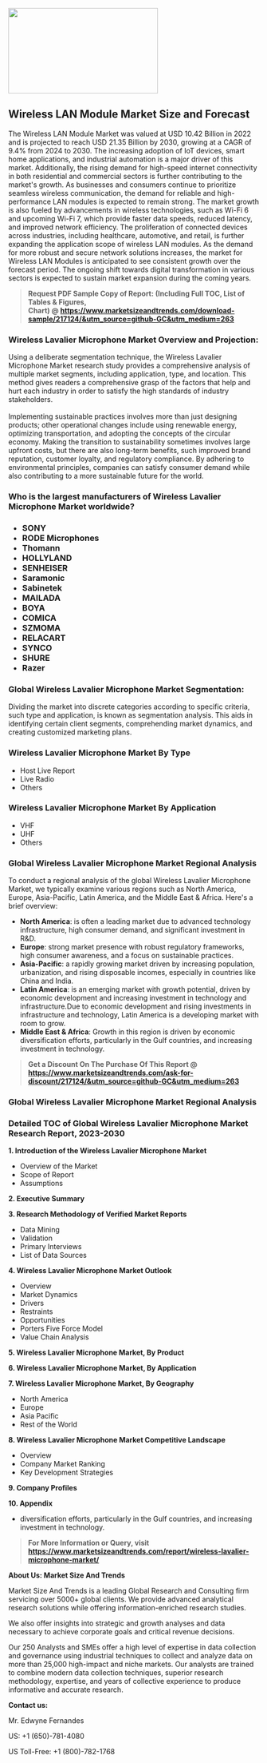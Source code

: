 <p><img class="alignnone size-medium wp-image-20088" src="https://ffe5etoiles.com/wp-content/uploads/2024/12/MST1-300x171.png" alt="" width="300" height="171" /></p><h2>Wireless LAN Module Market Size and Forecast</h2><p>The Wireless LAN Module Market was valued at USD 10.42 Billion in 2022 and is projected to reach USD 21.35 Billion by 2030, growing at a CAGR of 9.4% from 2024 to 2030. The increasing adoption of IoT devices, smart home applications, and industrial automation is a major driver of this market. Additionally, the rising demand for high-speed internet connectivity in both residential and commercial sectors is further contributing to the market's growth. As businesses and consumers continue to prioritize seamless wireless communication, the demand for reliable and high-performance LAN modules is expected to remain strong. The market growth is also fueled by advancements in wireless technologies, such as Wi-Fi 6 and upcoming Wi-Fi 7, which provide faster data speeds, reduced latency, and improved network efficiency. The proliferation of connected devices across industries, including healthcare, automotive, and retail, is further expanding the application scope of wireless LAN modules. As the demand for more robust and secure network solutions increases, the market for Wireless LAN Modules is anticipated to see consistent growth over the forecast period. The ongoing shift towards digital transformation in various sectors is expected to sustain market expansion during the coming years.</p></p><blockquote id="" class=""><strong>Request PDF Sample Copy of Report: (Including Full TOC, List of Tables &amp; Figures, Chart)&nbsp;@&nbsp;<strong><a href="https://www.marketsizeandtrends.com/download-sample/217124/&utm_source=github-GC&utm_medium=263" target="_blank">https://www.marketsizeandtrends.com/download-sample/217124/&utm_source=github-GC&utm_medium=263</a></strong></strong></blockquote><h3 id="" class="">Wireless Lavalier Microphone Market&nbsp;Overview and Projection:</h3><p id="" class="">Using a deliberate segmentation technique, the Wireless Lavalier Microphone Market research study provides a comprehensive analysis of multiple market segments, including application, type, and location. This method gives readers a comprehensive grasp of the factors that help and hurt each industry in order to satisfy the high standards of industry stakeholders. <br /> <br />Implementing sustainable practices involves more than just designing products; other operational changes include using renewable energy, optimizing transportation, and adopting the concepts of the circular economy. Making the transition to sustainability sometimes involves large upfront costs, but there are also long-term benefits, such improved brand reputation, customer loyalty, and regulatory compliance. By adhering to environmental principles, companies can satisfy consumer demand while also contributing to a more sustainable future for the world.</p><h3 id="" class="">Who is the largest manufacturers of&nbsp;Wireless Lavalier Microphone Market worldwide?</h3><h3 class=""><p><ul><li>SONY </li><li> RODE Microphones </li><li> Thomann </li><li> HOLLYLAND </li><li> SENHEISER </li><li> Saramonic </li><li> Sabinetek </li><li> MAILADA </li><li> BOYA </li><li> COMICA </li><li> SZMOMA </li><li> RELACART </li><li> SYNCO </li><li> SHURE </li><li> Razer</li></ul></p></h3><h3 id="" class="">Global&nbsp;Wireless Lavalier Microphone Market Segmentation:</h3><p id="" class="">Dividing the market into discrete categories according to specific criteria, such type and application, is known as segmentation analysis. This aids in identifying certain client segments, comprehending market dynamics, and creating customized marketing plans.</p><h3 id="" class="">Wireless Lavalier Microphone Market&nbsp;By Type</h3><p><p><ul><li>Host Live Report</li><li> Live Radio</li><li> Others</p></li></ul></p></p><h3 id="" class="">Wireless Lavalier Microphone Market&nbsp;By Application</h3><p class=""><p><ul><li>VHF</li><li> UHF</li><li> Others</li></ul></p></p><h3 id="" class="">Global Wireless Lavalier Microphone Market Regional Analysis</h3><p id="" class="">To conduct a regional analysis of the global Wireless Lavalier Microphone Market, we typically examine various regions such as North America, Europe, Asia-Pacific, Latin America, and the Middle East &amp; Africa. Here's a brief overview:</p><ul><li><strong>North America</strong>: is often a leading market due to advanced technology infrastructure, high consumer demand, and significant investment in R&amp;D.</li><li><strong>Europe</strong>: strong market presence with robust regulatory frameworks, high consumer awareness, and a focus on sustainable practices.</li><li><strong>Asia-Pacific</strong>: a rapidly growing market driven by increasing population, urbanization, and rising disposable incomes, especially in countries like China and India.</li><li><strong>Latin America</strong>: is an emerging market with growth potential, driven by economic development and increasing investment in technology and infrastructure.Due to economic development and rising investments in infrastructure and technology, Latin America is a developing market with room to grow.</li><li><strong>Middle East &amp; Africa</strong>: Growth in this region is driven by economic diversification efforts, particularly in the Gulf countries, and increasing investment in technology.</li></ul><blockquote id="" class=""><strong>Get a Discount On The Purchase Of This Report @ <strong><a href="https://www.marketsizeandtrends.com/ask-for-discount/217124/&utm_source=github-GC&utm_medium=263" target="_blank">https://www.marketsizeandtrends.com/ask-for-discount/217124/&utm_source=github-GC&utm_medium=263</a></strong></strong></blockquote><h3 id="" class="">Global Wireless Lavalier Microphone Market Regional Analysis</h3><h3 id="" class="">Detailed TOC of Global Wireless Lavalier Microphone Market Research Report, 2023-2030</h3><p id="" class=""><strong>1. Introduction of the Wireless Lavalier Microphone Market</strong></p><ul><li>Overview of the Market</li><li>Scope of Report</li><li>Assumptions</li></ul><p id="" class=""><strong>2. Executive Summary</strong></p><p id="" class=""><strong>3. Research Methodology of Verified Market Reports</strong></p><ul><li>Data Mining</li><li>Validation</li><li>Primary Interviews</li><li>List of Data Sources</li></ul><p id="" class=""><strong>4. Wireless Lavalier Microphone Market Outlook</strong></p><ul><li>Overview</li><li>Market Dynamics</li><li>Drivers</li><li>Restraints</li><li>Opportunities</li><li>Porters Five Force Model</li><li>Value Chain Analysis</li></ul><p id="" class=""><strong>5. Wireless Lavalier Microphone Market, By Product</strong></p><p id="" class=""><strong>6. Wireless Lavalier Microphone Market, By Application</strong></p><p id="" class=""><strong>7. Wireless Lavalier Microphone Market, By Geography</strong></p><ul><li>North America</li><li>Europe</li><li>Asia Pacific</li><li>Rest of the World</li></ul><p id="" class=""><strong>8. Wireless Lavalier Microphone Market Competitive Landscape</strong></p><ul><li>Overview</li><li>Company Market Ranking</li><li>Key Development Strategies</li></ul><p id="" class=""><strong>9. Company Profiles</strong></p><p id="" class=""><strong>10. Appendix</strong></p><ul><li>diversification efforts, particularly in the Gulf countries, and increasing investment in technology.</li></ul><blockquote id="" class=""><strong>For More Information or Query, visit <strong><strong><a href="https://www.marketsizeandtrends.com/report/wireless-lavalier-microphone-market/" target="_blank">https://www.marketsizeandtrends.com/report/wireless-lavalier-microphone-market/</a></strong></strong></strong></blockquote><p id="" class=""><strong>About Us: Market Size And Trends</strong></p><p id="" class="">Market Size And Trends is a leading Global Research and Consulting firm servicing over 5000+ global clients. We provide advanced analytical research solutions while offering information-enriched research studies.</p><p id="" class="">We also offer insights into strategic and growth analyses and data necessary to achieve corporate goals and critical revenue decisions.</p><p id="" class="">Our 250 Analysts and SMEs offer a high level of expertise in data collection and governance using industrial techniques to collect and analyze data on more than 25,000 high-impact and niche markets. Our analysts are trained to combine modern data collection techniques, superior research methodology, expertise, and years of collective experience to produce informative and accurate research.</p><p id="" class=""><strong>Contact us:</strong></p><p id="" class="">Mr. Edwyne Fernandes</p><p id="" class="">US: +1 (650)-781-4080</p><p id="" class="">US Toll-Free: +1 (800)-782-1768</p>
